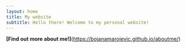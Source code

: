 ```yaml
---
layout: home
title: My website
subtitle: Hello there! Welcome to my personal website!
---
```


**[Find out more about me!]**(https://bojanamarojevic.github.io/aboutme/)
